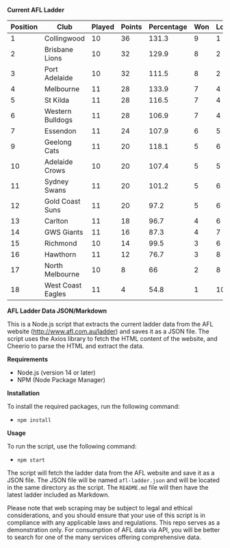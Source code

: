 **Current AFL Ladder**

| Position | Club | Played | Points | Percentage | Won | Lost | Drawn | PF | PA |
| -------- | ---- | ------ | ------ | ---------- | --- | ---- | ----- | -- | -- |
| 1 | Collingwood | 10 | 36 | 131.3 | 9 | 1 | 0 | 907 | 691 |
| 2 | Brisbane Lions | 10 | 32 | 129.9 | 8 | 2 | 0 | 1003 | 772 |
| 3 | Port Adelaide | 10 | 32 | 111.5 | 8 | 2 | 0 | 911 | 817 |
| 4 | Melbourne | 11 | 28 | 133.9 | 7 | 4 | 0 | 1110 | 829 |
| 5 | St Kilda | 11 | 28 | 116.5 | 7 | 4 | 0 | 889 | 763 |
| 6 | Western Bulldogs | 11 | 28 | 106.9 | 7 | 4 | 0 | 857 | 802 |
| 7 | Essendon | 11 | 24 | 107.9 | 6 | 5 | 0 | 978 | 906 |
| 9 | Geelong Cats | 11 | 20 | 118.1 | 5 | 6 | 0 | 1091 | 924 |
| 10 | Adelaide Crows | 10 | 20 | 107.4 | 5 | 5 | 0 | 882 | 821 |
| 11 | Sydney Swans | 11 | 20 | 101.2 | 5 | 6 | 0 | 945 | 934 |
| 12 | Gold Coast Suns | 11 | 20 | 97.2 | 5 | 6 | 0 | 879 | 904 |
| 13 | Carlton | 11 | 18 | 96.7 | 4 | 6 | 1 | 844 | 873 |
| 14 | GWS Giants | 11 | 16 | 87.3 | 4 | 7 | 0 | 884 | 1013 |
| 15 | Richmond | 10 | 14 | 99.5 | 3 | 6 | 1 | 779 | 783 |
| 16 | Hawthorn | 11 | 12 | 76.7 | 3 | 8 | 0 | 770 | 1004 |
| 17 | North Melbourne | 10 | 8 | 66 | 2 | 8 | 0 | 674 | 1021 |
| 18 | West Coast Eagles | 11 | 4 | 54.8 | 1 | 10 | 0 | 687 | 1254 |

**AFL Ladder Data JSON/Markdown**

This is a Node.js script that extracts the current ladder data from the AFL website (http://www.afl.com.au/ladder) and saves it as a JSON file. The script uses the Axios library to fetch the HTML content of the website, and Cheerio to parse the HTML and extract the data.

**Requirements**

- Node.js (version 14 or later)
- NPM (Node Package Manager)

**Installation**

To install the required packages, run the following command:

 - `npm install`

**Usage**

To run the script, use the following command:

 - `npm start`

The script will fetch the ladder data from the AFL website and save it as a JSON file. The JSON file will be named `afl-ladder.json` and will be located in the same directory as the script. The `README.md` file will then have the latest ladder included as Markdown.

Please note that web scraping may be subject to legal and ethical considerations, and you should ensure that your use of this script is in compliance with any applicable laws and regulations. This repo serves as a demonstration only. For consumption of AFL data via API, you will be better to search for one of the many services offering comprehensive data.
